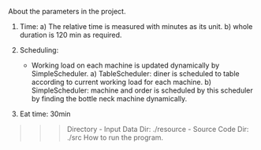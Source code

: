 About the parameters in the project.
1. Time:
    a) The relative time is measured with minutes as its unit.
    b) whole duration is 120 min as required.
2. Scheduling:
    * Working load on each machine is updated dynamically by SimpleScheduler.
    a) TableScheduler: diner is scheduled to table according to current working load for each machine.
    b) SimpleScheduler: machine and order is scheduled by this scheduler by finding the bottle neck machine dynamically.

3. Eat time: 30min

>>> Directory
    - Input Data Dir: ./resource
    - Source Code Dir: ./src
>>> How to run the program.
